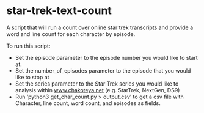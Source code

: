 # star-trek-text-count
A script that will run a count over online star trek transcripts and provide a word and line count for each character by episode.

To run this script:
* Set the episode parameter to the episode number you would like to start at.
* Set the number_of_episodes parameter to the episode that you would like to stop at
* Set the series parameter to the Star Trek series you would like to analysis within www.chakoteya.net (e.g. StarTrek, NextGen, DS9) 
* Run ‘python3 get_char_count.py > output.csv’ to get a csv file with Character, line count, word count, and episodes as fields.
